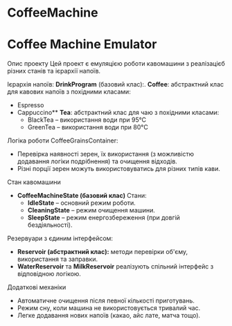 # CoffeeMachine


# Coffee Machine Emulator

Опис проекту
Цей проект є емуляцією роботи кавомашини з реалізацієб різних станів та ієрархії напоїв.

Ієрархія напоїв:
**DrinkProgram** (базовий клас):.
**Coffee**: абстрактний клас для кавових напоїв з похідними класами:
- Espresso
- Cappuccino**
**Tea**: абстрактний клас для чаю з похідними класами:
  - BlackTea – використання води при 95°C
  - GreenTea – використання води при 80°C

Логіка роботи CoffeeGrainsContainer:
- Перевірка наявності зерен, їх використання (з можливістю додавання логіки подрібнення) та очищення відходів.
- Різні порції зерен можуть використовуватись для різних типів кави.

Стан кавомашини
- **CoffeeMachineState (базовий клас)** 
Стани:
  - **IdleState** – основний режим роботи.
  - **CleaningState** – режим очищення машини.
  - **SleepState** – режим енергозбереження (при довгій бездіяльності).

Резервуари з єдиним інтерфейсом:
- **Reservoir (абстрактний клас):** методи перевірки об'єму, використання та заправки.
- **WaterReservoir** та **MilkReservoir** реалізують спільний інтерфейс з відповідною логікою.

Додаткові механіки
- Автоматичне очищення після певної кількості приготувань.
- Режим сну, коли машина не використовується тривалий час.
- Легке додавання нових напоїв (какао, айс лате, матча тощо).
